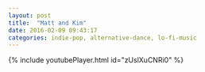 ```yaml
---
layout: post
title:  "Matt and Kim"
date: 2016-02-09 09:43:17
categories: indie-pop, alternative-dance, lo-fi-music
---
```

{% include youtubePlayer.html id="zUslXuCNRi0" %}
